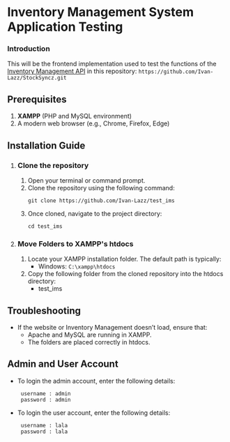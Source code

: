 # Inventory Management System Application Testing
### Introduction
This will be the frontend implementation used to test the functions of the [Inventory Management API](https://github.com/Ivan-Lazz/StockSyncz.git) in this repository: ``` https://github.com/Ivan-Lazz/StockSyncz.git ```

## Prerequisites
1. **XAMPP** (PHP and MySQL environment)
2. A modern web browser (e.g., Chrome, Firefox, Edge)

## Installation Guide
1. ### Clone the repository
   1. Open your terminal or command prompt.
   2. Clone the repository using the following command:
      ```
      git clone https://github.com/Ivan-Lazz/test_ims
      ```
   3. Once cloned, navigate to the project directory:
      ```
      cd test_ims
      ```
2. ### Move Folders to XAMPP's htdocs
   1. Locate your XAMPP installation folder. The default path is typically:
      - Windows: ```C:\xampp\htdocs```
   2. Copy the following folder from the cloned repository into the htdocs directory:
      - test_ims

## Troubleshooting
   - If the website or Inventory Management doesn’t load, ensure that:
     - Apache and MySQL are running in XAMPP.
     - The folders are placed correctly in htdocs.

## Admin and User Account
   - To login the admin account, enter the following details:
      ```
       username : admin
       password : admin
      ```
   - To login the user account, enter the following details:
      ```
       username : lala
       password : lala
      ```
